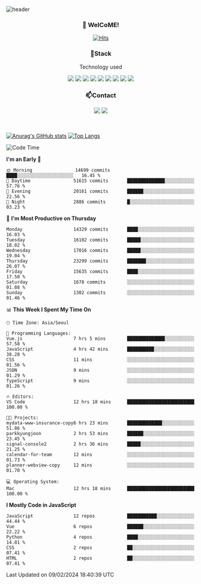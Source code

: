 ![header](https://capsule-render.vercel.app/api?type=waving&color=gradient&height=200&text=Kyungjoon&fontAlign=70&fontAlignY=40&animation=twinkling)

<h3 align="center">👋 WelCoME!</h3>

<div align=center>
  
[![Hits](https://hits.seeyoufarm.com/api/count/incr/badge.svg?url=https%3A%2F%2Fgithub.com%2Fuvula6921&count_bg=%2322BAC9&title_bg=%23827F7F&icon=iconify.svg&icon_color=%2325A27F&title=visits&edge_flat=false)](https://hits.seeyoufarm.com)
  
</div>
<h3 align="center">📌Stack</h3>
<p align="center">Technology used</p>
<div align="center"><img src="https://img.shields.io/badge/HTML5-E34F26?style=flat-square&logo=HTML5&logoColor=white"></img> <img src="https://img.shields.io/badge/CSS3-0A84FF?style=flat-square&logo=CSS3&logoColor=white"></img> <img src="https://img.shields.io/badge/JavaScript-FFCD11?style=flat-square&logo=JavaScript&logoColor=white"></img> <img src="https://img.shields.io/badge/React-00BCF6?style=flat-square&logo=React&logoColor=white"></img> <img src="https://img.shields.io/badge/jQuery-3655FF?style=flat-square&logo=jQuery&logoColor=white"></img> <img src="https://img.shields.io/badge/Ruby-E0115F?style=flat-square&logo=Ruby&logoColor=white"></img> <img src="https://img.shields.io/badge/Python-4B8BBE?style=flat-square&logo=Python&logoColor=white"></img> <img src="https://img.shields.io/badge/Vue-4FC08D?style=flat-square&logo=Vue.js&logoColor=white"></img> <img src="https://img.shields.io/badge/Nuxt-00DC82?style=flat-square&logo=Nuxt.js&logoColor=white"></img></div>

<h3 align="center">📫Contact</h3>
<div align="center"><a href="https://velog.io/@uvula6921/"><img src="https://img.shields.io/badge/Blog-20c997?style=flat-square&logo=V&logoColor=white"/></a> <a href="pkj6921@gmail.com"><img src="https://img.shields.io/badge/Gmail-EA4335?style=flat-square&logo=Gmail&logoColor=white"/></a></div>
<br>
<br>

[![Anurag's GitHub stats](https://github-readme-stats.vercel.app/api?username=uvula6921&hide=stars,issues&show_icons=true&count_private=true&theme=tokyonight)](https://github.com/anuraghazra/github-readme-stats)
[![Top Langs](https://github-readme-stats.vercel.app/api/top-langs/?username=uvula6921&hide=css,jupyter%20notebook,html&exclude_repo=uvula6921,uvula6921.github.io&layout=compact&langs_count=8)](https://github.com/anuraghazra/github-readme-stats)

<!--START_SECTION:waka-->
![Code Time](http://img.shields.io/badge/Code%20Time-2%2C075%20hrs%202%20mins-blue)

**I'm an Early 🐤** 

```text
🌞 Morning                14699 commits       ████░░░░░░░░░░░░░░░░░░░░░   16.45 % 
🌆 Daytime                51615 commits       ██████████████░░░░░░░░░░░   57.76 % 
🌃 Evening                20161 commits       ██████░░░░░░░░░░░░░░░░░░░   22.56 % 
🌙 Night                  2886 commits        █░░░░░░░░░░░░░░░░░░░░░░░░   03.23 % 
```
📅 **I'm Most Productive on Thursday** 

```text
Monday                   14329 commits       ████░░░░░░░░░░░░░░░░░░░░░   16.03 % 
Tuesday                  16102 commits       █████░░░░░░░░░░░░░░░░░░░░   18.02 % 
Wednesday                17016 commits       █████░░░░░░░░░░░░░░░░░░░░   19.04 % 
Thursday                 23299 commits       ███████░░░░░░░░░░░░░░░░░░   26.07 % 
Friday                   15635 commits       ████░░░░░░░░░░░░░░░░░░░░░   17.50 % 
Saturday                 1678 commits        ░░░░░░░░░░░░░░░░░░░░░░░░░   01.88 % 
Sunday                   1302 commits        ░░░░░░░░░░░░░░░░░░░░░░░░░   01.46 % 
```


📊 **This Week I Spent My Time On** 

```text
🕑︎ Time Zone: Asia/Seoul

💬 Programming Languages: 
Vue.js                   7 hrs 5 mins        ██████████████░░░░░░░░░░░   57.58 % 
JavaScript               4 hrs 42 mins       ██████████░░░░░░░░░░░░░░░   38.28 % 
CSS                      11 mins             ░░░░░░░░░░░░░░░░░░░░░░░░░   01.56 % 
JSON                     9 mins              ░░░░░░░░░░░░░░░░░░░░░░░░░   01.29 % 
TypeScript               9 mins              ░░░░░░░░░░░░░░░░░░░░░░░░░   01.26 % 

🔥 Editors: 
VS Code                  12 hrs 18 mins      █████████████████████████   100.00 % 

🐱‍💻 Projects: 
mydata-www-insurance-copy6 hrs 23 mins       █████████████░░░░░░░░░░░░   51.86 % 
parkkyungjoon            2 hrs 53 mins       ██████░░░░░░░░░░░░░░░░░░░   23.45 % 
signal-console2          2 hrs 36 mins       █████░░░░░░░░░░░░░░░░░░░░   21.25 % 
calendar-for-team        12 mins             ░░░░░░░░░░░░░░░░░░░░░░░░░   01.73 % 
planner-webview-copy     12 mins             ░░░░░░░░░░░░░░░░░░░░░░░░░   01.70 % 

💻 Operating System: 
Mac                      12 hrs 18 mins      █████████████████████████   100.00 % 
```

**I Mostly Code in JavaScript** 

```text
JavaScript               12 repos            ███████████░░░░░░░░░░░░░░   44.44 % 
Vue                      6 repos             ██████░░░░░░░░░░░░░░░░░░░   22.22 % 
Python                   4 repos             ████░░░░░░░░░░░░░░░░░░░░░   14.81 % 
CSS                      2 repos             ██░░░░░░░░░░░░░░░░░░░░░░░   07.41 % 
HTML                     2 repos             ██░░░░░░░░░░░░░░░░░░░░░░░   07.41 % 
```




 Last Updated on 09/02/2024 18:40:39 UTC
<!--END_SECTION:waka-->
